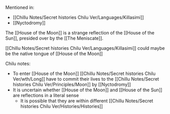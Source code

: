 Mentioned in:
- [[Chillu Notes/Secret histories Chilu Ver/Languages/Killasimi]]
- [[Nyctodromy]]

The [[House of the Moon]] is a strange reflection of the [[House of the Sun]], presided over by the [[The Meniscate]].

[[Chillu Notes/Secret histories Chilu Ver/Languages/Killasimi]] could maybe be the native tongue of [[House of the Moon]]

Chilu notes:
- To enter [[House of the Moon]] [[Chillu Notes/Secret histories Chilu Ver/wth/Long]] have to commit their lives to the [[Chillu Notes/Secret histories Chilu Ver/Principles/Moon]] by [[Nyctodromy]]
- It is uncertain whether [[House of the Moon]] and [[House of the Sun]] are reflections in a literal sense
	- It is possible that they are within different [[Chillu Notes/Secret histories Chilu Ver/Histories/Histories]]